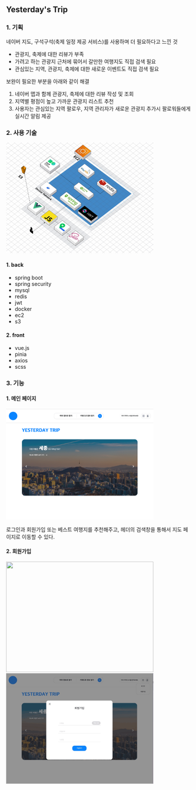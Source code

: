 ## Yesterday's Trip

### 1. 기획
네이버 지도, 구석구석(축제 일정 제공 서비스)를 사용하며 더 필요하다고 느낀 것
- 관광지, 축제에 대한 리뷰가 부족
- 가려고 하는 관광지 근처에 묶어서 갈만한 여행지도 직접 검색 필요
- 관심있는 지역, 관광지, 축제에 대한 새로운 이벤트도 직접 검색 필요

보완이 필요한 부분을 아래와 같이 해결
1. 네이버 맵과 함께 관광지, 축제에 대한 리뷰 작성 및 조회
2. 지역별 평점이 높고 가까운 관광지 리스트 추천
3. 사용자는 관심있는 지역 팔로우, 지역 관리자가 새로운 관광지 추가시 팔로워들에게 실시간 알림 제공

### 2. 사용 기술
<img src="img.png" width="400" height="300"/>

#### 1. back
- spring boot
- spring security
- mysql
- redis
- jwt
- docker
- ec2
- s3

#### 2. front
- vue.js
- pinia
- axios
- scss

### 3. 기능
#### 1. 메인 페이지

<img src="img_1.png" width="400" height="300"/>

로그인과 회원가입 또는 베스트 여행지를 추천해주고, 헤더의 검색창을 통해서 지도 페이지로 이동할 수 있다.

#### 2. 회원가입

<img src="https://github.com/JaegeonYu/yesterday-s-Trip/assets/76714219/94b05348-e8db-4751-846a-c8b4f3088b47" width="400" height="300"/>

<img src="회원가입.gif" width="400" height="300"/>
